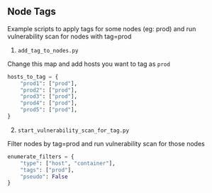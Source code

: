 ## Node Tags

Example scripts to apply tags for some nodes (eg: prod) and run vulnerability scan for nodes with tag=prod

1. `add_tag_to_nodes.py`

Change this map and add hosts you want to tag as `prod`
```python
hosts_to_tag = {
    "prod1": ["prod"],
    "prod2": ["prod"],
    "prod3": ["prod"],
    "prod4": ["prod"],
    "prod5": ["prod"],
}
```

2. `start_vulnerability_scan_for_tag.py`

Filter nodes by tag=prod and run vulnerability scan for those nodes
```python
enumerate_filters = {
    "type": ["host", "container"],
    "tags": ["prod"],
    "pseudo": False
}
```